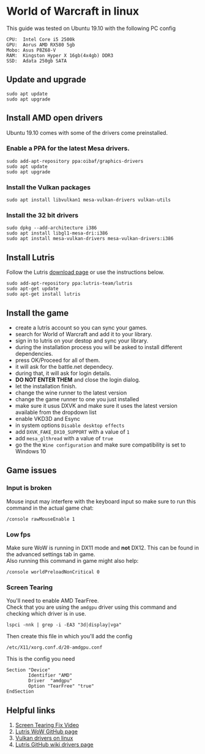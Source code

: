 # World of Warcraft in linux

This guide was tested on Ubuntu 19.10 with the following PC config
```
CPU:  Intel Core i5 2500k
GPU:  Aorus AMD RX580 5gb
Mobo: Asus P8Z68-V
RAM:  Kingston Hyper X 16gb(4x4gb) DDR3
SSD:  Adata 250gb SATA
```

## Update and upgrade
```
sudo apt update
sudo apt upgrade
```

## Install AMD open drivers
Ubuntu 19.10 comes with some of the drivers come preinstalled.
### Enable a PPA for the latest Mesa drivers.
```
sudo add-apt-repository ppa:oibaf/graphics-drivers
sudo apt update
sudo apt upgrade
```

### Install the Vulkan packages
```
sudo apt install libvulkan1 mesa-vulkan-drivers vulkan-utils
```

### Install the 32 bit drivers
```
sudo dpkg --add-architecture i386 
sudo apt install libgl1-mesa-dri:i386
sudo apt install mesa-vulkan-drivers mesa-vulkan-drivers:i386
```

## Install Lutris
Follow the Lutris [download page](https://lutris.net/downloads/) or use the instructions below.
```
sudo add-apt-repository ppa:lutris-team/lutris
sudo apt-get update
sudo apt-get install lutris
```

## Install the game
* create a lutris account so you can sync your games.  
* search for World of Warcraft and add it to your library.  
* sign in to lutris on your destop and sync your library.  
* during the installation process you will be asked to install different dependencies. 
* press OK/Proceed for all of them.  
* it will ask for the battle.net dependecy.  
* during that, it will ask for login details.  
* **DO NOT ENTER THEM** and close the login dialog.  
* let the installation finish.
* change the wine runner to the latest version
* change the game runner to one you just installed
* make sure it usus DXVK and make sure it uses the latest version available from the dropdown list
* enable VKD3D and Esync
* in system options `Disable desktop effects`
* add `DXVK_FAKE_DX10_SUPPORT` with a value of `1`
* add `mesa_glthread` with a value of `true`
* go the the `Wine configuration` and make sure compatibility is set to Windows 10

## Game issues
### Input is broken
Mouse input may interfere with the keyboard input so make sure to run this command in the actual game chat:  
```
/console rawMouseEnable 1
```

### Low fps
Make sure WoW is running in DX11 mode and **not** DX12. This can be found in the advanced settings tab in game.  
Also running this command in game might also help:  
```
/console worldPreloadNonCritical 0 
```
### Screen Tearing
You'll need to enable AMD TearFree.  
Check that you are using the `amdgpu` driver using this command and checking which driver is in use.
```
lspci -nnk | grep -i -EA3 "3d|display|vga"
```
Then create this file in which you'll add the config
```
/etc/X11/xorg.conf.d/20-amdgpu.conf
```
This is the config you need
```
Section "Device"
        Identifier "AMD"
        Driver  "amdgpu"
        Option "TearFree" "true"
EndSection
```

## Helpful links
1. [Screen Tearing Fix Video](https://www.youtube.com/watch?v=WWg8q_f7nI4)
2. [Lutris WoW GitHub page](https://github.com/lutris/lutris/wiki/Game:-World-of-Warcraft)
3. [Vulkan drivers on linux](https://linuxconfig.org/install-and-test-vulkan-on-linux)
4. [Lutris GitHub wiki drivers page](https://github.com/lutris/lutris/wiki/Installing-drivers)
